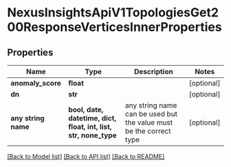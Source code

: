 # NexusInsightsApiV1TopologiesGet200ResponseVerticesInnerProperties


## Properties
Name | Type | Description | Notes
------------ | ------------- | ------------- | -------------
**anomaly_score** | **float** |  | [optional] 
**dn** | **str** |  | [optional] 
**any string name** | **bool, date, datetime, dict, float, int, list, str, none_type** | any string name can be used but the value must be the correct type | [optional]

[[Back to Model list]](../README.md#documentation-for-models) [[Back to API list]](../README.md#documentation-for-api-endpoints) [[Back to README]](../README.md)


